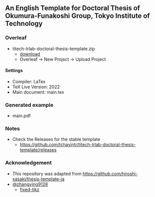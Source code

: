 ## An English Template for Doctoral Thesis of Okumura-Funakoshi Group, Tokyo Institute of Technology

### Overleaf
- titech-lrlab-doctoral-thesis-template.zip
    - [download](https://github.com/tchayintr/titech-lrlab-doctoral-thesis-template/raw/main/titech-lrlab-doctoral-thesis-template.zip) 
    - Overleaf &rarr; New Project &rarr; Upload Project
#### Settings
- Compiler: LaTex
- TeX Live Version: 2022
- Main document: main.tex

### Generated example
- main.pdf

### Notes
- Check the Releases for the stable template
    - https://github.com/tchayintr/titech-lrlab-doctoral-thesis-template/releases

### Acknowledgement

- This repository was adapted from https://github.com/hiroshi-sasaki/thesis-template-ja
- [@zhangying9128](https://github.com/zhangying9128)
    - [fixed-tikz](https://github.com/tchayintr/titech-lrlab-doctoral-thesis-template/commit/8c1dd0369ca84c5e9d5db6763aa5b0c73591b521)
